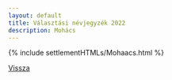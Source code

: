 ```yaml
---
layout: default
title: Választási névjegyzék 2022
description: Mohács
---
```


{% include settlementHTMLs/Mohaacs.html %}

[Vissza](./)